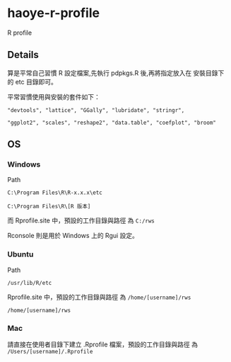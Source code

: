 # haoye-r-profile
R profile

## Details

算是平常自己習慣 R 設定檔案,先執行 pdpkgs.R 後,再將指定放入在 安裝目錄下的 etc 目錄即可。

平常習慣使用與安裝的套件如下：

```
"devtools", "lattice", "GGally", "lubridate", "stringr", 

"ggplot2", "scales", "reshape2", "data.table", "coefplot", "broom"
```

## OS

### Windows

Path

```
C:\Program Files\R\R-x.x.x\etc

C:\Program Files\R\[R 版本]
```

而 Rprofile.site 中，預設的工作目錄與路徑 為 `C:/rws`

Rconsole 則是用於 Windows 上的 Rgui 設定。

### Ubuntu

Path

```
/usr/lib/R/etc
```

Rprofile.site 中，預設的工作目錄與路徑 為 `/home/[username]/rws`

`/home/[username]/rws`

### Mac

請直接在使用者目錄下建立 .Rprofile 檔案，預設的工作目錄與路徑 為 `/Users/[username]/.Rprofile`


